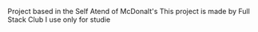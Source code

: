 Project based in the Self Atend of McDonalt's
This project is made by Full Stack Club
I use only for studie 
